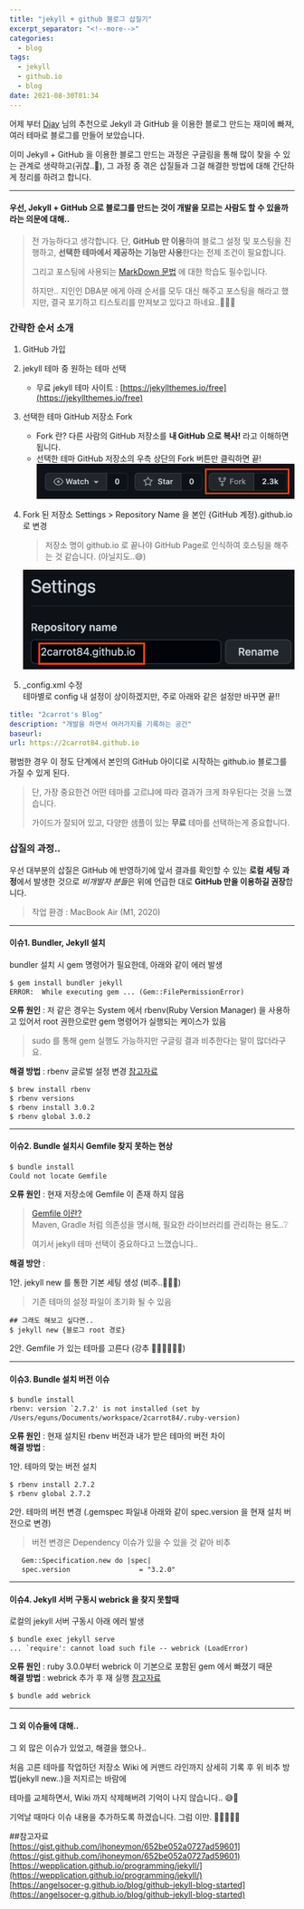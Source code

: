 ```yaml
---
title: "jekyll + github 블로그 삽질기"
excerpt_separator: "<!--more-->"
categories:
  - blog
tags:
  - jekyll
  - github.io
  - blog
date: 2021-08-30T01:34
---
```

어제 부터 [Djay](https://angelsocer-g.github.io/) 님의 추천으로 Jekyll 과 GitHub 을 이용한 블로그 만드는 재미에 빠져,
여러 테마로 블로그를 만들어 보았습니다.

이미 Jekyll + GitHub 을 이용한 블로그 만드는 과정은 구글링을 통해 많이 찾을 수 있는 관계로 생략하고(귀찮..🤢), 
그 과정 중 겪은 삽질들과 그걸 해결한 방법에 대해 간단하게 정리를 하려고 합니다.
<!--more-->

---
  
#### 우선, Jekyll + GitHub 으로 블로그를 만드는 것이 개발을 모르는 사람도 할 수 있을까라는 의문에 대해..
> 전 가능하다고 생각합니다. 단, **GitHub 만 이용**하여 블로그 설정 및 포스팅을 진행하고, **선택한 테마에서 제공하는 기능만 사용**한다는 전제 조건이 필요합니다.
> 
> 그리고 포스팅에 사용되는 [MarkDown 문법](https://gist.github.com/ihoneymon/652be052a0727ad59601) 에 대한 학습도 필수입니다.
> 
> 하지만.. 지인인 DBA분 에게 아래 순서를 모두 대신 해주고 포스팅을 해라고 했지만, 결국 포기하고 티스토리를 만져보고 있다고 하네요..🤬🤬🤬

### 간략한 순서 소개
1. GitHub 가입
1. jekyll 테마 중 원하는 테마 선택  
   - 무료 jekyll 테마 사이트 : [https://jekyllthemes.io/free](https://jekyllthemes.io/free)  
1. 선택한 테마 GitHub 저장소 Fork
   - Fork 란? 다른 사람의 GitHub 저장소를 **내 GitHub 으로 복사!** 라고 이해하면 됩니다.
   - 선택한 테마 GitHub 저장소의 우측 상단의 Fork 버튼만 클릭하면 끝!   
   ![GitHub Fork](/images/posts/2021/08/github-fork.png)
1. Fork 된 저장소 Settings > Repository Name 을 본인 {GitHub 계정}.github.io 로 변경  
   > 저장소 명이 github.io 로 끝나야 GitHub Page로 인식하여 호스팅을 해주는 것 같습니다. (아닐지도..😅)  
   
   ![Repository Name 변경](/images/posts/2021/08/repository_rename.png)
1. _config.xml 수정  
 테마별로 config  내 설정이 상이하겠지만, 주로 아래와 같은 설정만 바꾸면 끝‼️ 
```yml
title: "2carrot's Blog"
description: "개발을 하면서 여러가지를 기록하는 공간"
baseurl: 
url: https://2carrot84.github.io 
```

평범한 경우 이 정도 단계에서 본인의 GitHub 아이디로 시작하는 github.io 블로그를 가질 수 있게 된다.
> 단, 가장 중요한건 어떤 테마를 고르냐에 따라 결과가 크게 좌우된다는 것을 느꼈습니다.
> 
> 가이드가 잘되어 있고, 다양한 샘플이 있는 **무료** 테마를 선택하는게 중요합니다.

### 삽질의 과정..
우선 대부분의 삽질은 GitHub 에 반영하기에 앞서 결과를 확인할 수 있는 **로컬 세팅 과정**에서 발생한 것으로 *비개발자 분들*은 위에 언급한 대로 **GitHub 만을 이용하길 권장**합니다.

> 작업 환경 : MacBook Air (M1, 2020)

---
#### 이슈1. Bundler, Jekyll 설치  
bundler 설치 시 gem 명령어가 필요한데, 아래와 같이 에러 발생
```shell
$ gem install bundler jekyll
ERROR:  While executing gem ... (Gem::FilePermissionError)
```
**오류 원인** : 저 같은 경우는 System 에서 rbenv(Ruby Version Manager) 을 사용하고 있어서 root 권한으로만 gem 명령어가 실행되는 케이스가 있음
> sudo 를 통해 gem 실행도 가능하지만 구글링 결과 비추한다는 말이 많더라구요.

**해결 방법** : rbenv 글로벌 설정 변경 [참고자료](https://jojoldu.tistory.com/288)
```shell
$ brew install rbenv
$ rbenv versions
$ rbenv install 3.0.2
$ rbenv global 3.0.2
```
---
#### 이슈2. Bundle 설치시 Gemfile 찾지 못하는 현상
```shell
$ bundle install
Could not locate Gemfile
```
**오류 원인** : 현재 저장소에 Gemfile 이 존재 하지 않음
> [Gemfile 이란?](https://ideveloper2.tistory.com/80)  
> Maven, Gradle 처럼 의존성을 명시해, 필요한 라이브러리를 관리하는 용도..❔
> 
> 여기서 jekyll 테마 선택이 중요하다고 느꼈습니다.. 

**해결 방안** :  

1안. jekyll new 를 통한 기본 세팅 생성 (비추..🙅🏻‍♂️)  
> 기존 테마의 설정 파일이 초기화 될 수 있음

```shell
## 그래도 해보고 싶다면..
$ jekyll new {블로그 root 경로}
```
2안. Gemfile 가 있는 테마를 고른다 (강추 👍🏼👍🏼👍🏼)

---
#### 이슈3. Bundle 설치 버전 이슈
```shell
$ bundle install
rbenv: version `2.7.2' is not installed (set by /Users/eguns/Documents/workspace/2carrot84/.ruby-version)
```
**오류 원인** : 현재 설치된 rbenv 버전과 내가 받은 테마의 버전 차이  
**해결 방법** : 

1안. 테마의 맞는 버전 설치
```shell
$ rbenv install 2.7.2
$ rbenv global 2.7.2
```

2안. 테마의 버전 변경 (.gemspec 파일내 아래와 같이 spec.version 을 현재 설치 버전으로 변경)
> 버전 변경은 Dependency 이슈가 있을 수 있을 것 같아 비추 

```shell
   Gem::Specification.new do |spec|
   spec.version                 = "3.2.0"
```
---
#### 이슈4. Jekyll 서버 구동시 webrick 을 찾지 못할때
로컬의 jekyll 서버 구동시 아래 에러 발생
```shell
$ bundle exec jekyll serve
... `require': cannot load such file -- webrick (LoadError)
```
**오류 원인** : ruby 3.0.0부터 webrick 이 기본으로 포함된 gem 에서 빠졌기 때문   
**해결 방법** : webrick 추가 후 재 실행 [참고자료](https://junho85.pe.kr/1850)
```shell
$ bundle add webrick
```
***
#### 그 외 이슈들에 대해..
그 외 많은 이슈가 있었고, 해결을 했으나.. 

처음 고른 테마를 작업하던 저장소 Wiki 에 커맨드 라인까지 상세히 기록 후 위 비추 방법(jekyll new..)을 저지르는 바람에 

테마를 교체하면서, Wiki 까지 삭제해버려 기억이 나지 않습니다.. 😅🤣

기억날 때마다 이슈 내용을 추가하도록 하겠습니다. 그럼 이만. 🥕👋🏼🖐🏼

##참고자료  
[https://gist.github.com/ihoneymon/652be052a0727ad59601](https://gist.github.com/ihoneymon/652be052a0727ad59601)  
[https://wepplication.github.io/programming/jekyll/](https://wepplication.github.io/programming/jekyll/)  
[https://angelsocer-g.github.io/blog/github-jekyll-blog-started](https://angelsocer-g.github.io/blog/github-jekyll-blog-started)  